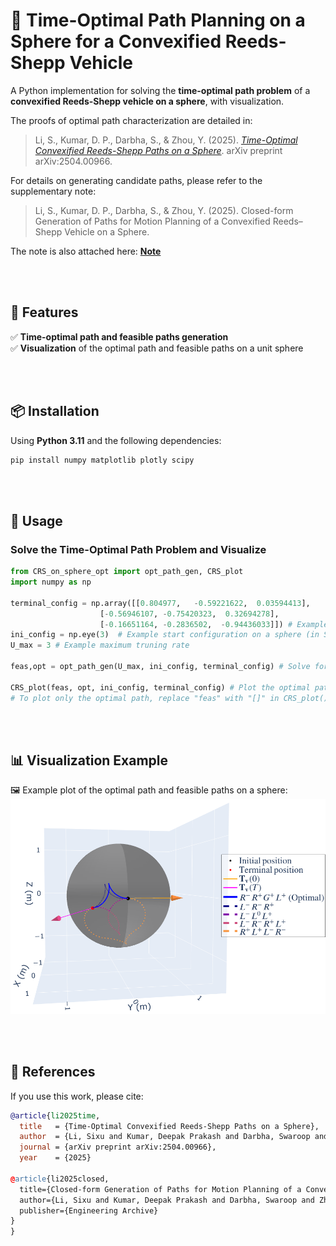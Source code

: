 # 🚗 Time-Optimal Path Planning on a Sphere for a Convexified Reeds-Shepp Vehicle

A Python implementation for solving the **time-optimal path problem** of a **convexified Reeds-Shepp vehicle on a sphere**, with visualization.

The proofs of optimal path characterization are detailed in: 
> Li, S., Kumar, D. P., Darbha, S., & Zhou, Y. (2025). [*Time-Optimal Convexified Reeds-Shepp Paths on a Sphere*](https://arxiv.org/abs/2504.00966). arXiv preprint arXiv:2504.00966.

For details on generating candidate paths, please refer to the supplementary note:
>Li, S., Kumar, D. P., Darbha, S., & Zhou, Y. (2025). Closed-form Generation of Paths for Motion Planning of a Convexified Reeds–Shepp Vehicle on a Sphere.

The note is also attached here: **[Note](Convexified_Reeds_Shepp_on_Sphere_Path_Generation.pdf)**


<br><br>

## 🔹 Features
✅ **Time-optimal path and feasible paths generation**  
✅ **Visualization** of the optimal path and feasible paths on a unit sphere  

<br><br>

## 📦 Installation
Using **Python 3.11** and the following dependencies:

```bash
pip install numpy matplotlib plotly scipy
```

<br><br>


## 🚀 Usage

### Solve the Time-Optimal Path Problem and Visualize
```python
from CRS_on_sphere_opt import opt_path_gen, CRS_plot
import numpy as np

terminal_config = np.array([[0.804977,   -0.59221622,  0.03594413],
 		            [-0.56946107, -0.75420323,  0.32694278],
 		            [-0.16651164, -0.2836502,  -0.94436033]]) # Example desired terminal configuration on a sphere (in SO(3))
ini_config = np.eye(3)  # Example start configuration on a sphere (in SO(3))
U_max = 3 # Example maximum truning rate

feas,opt = opt_path_gen(U_max, ini_config, terminal_config) # Solve for the optimal path and all feasible paths

CRS_plot(feas, opt, ini_config, terminal_config) # Plot the optimal path and all feasible paths on a unit sphere
# To plot only the optimal path, replace "feas" with "[]" in CRS_plot()
```

<br><br>

## 📊 Visualization Example
🖼️ Example plot of the optimal path and feasible paths on a sphere:  
![Example Visualization](assets/numerical_example.png)


<br><br>

## 📖 References

If you use this work, please cite:

```bibtex
@article{li2025time,
  title   = {Time-Optimal Convexified Reeds-Shepp Paths on a Sphere},
  author  = {Li, Sixu and Kumar, Deepak Prakash and Darbha, Swaroop and Zhou, Yang},
  journal = {arXiv preprint arXiv:2504.00966},
  year    = {2025}

@article{li2025closed,
  title={Closed-form Generation of Paths for Motion Planning of a Convexified Reeds--Shepp Vehicle on a Sphere},
  author={Li, Sixu and Kumar, Deepak Prakash and Darbha, Swaroop and Zhou, Yang},
  publisher={Engineering Archive}
}
}
